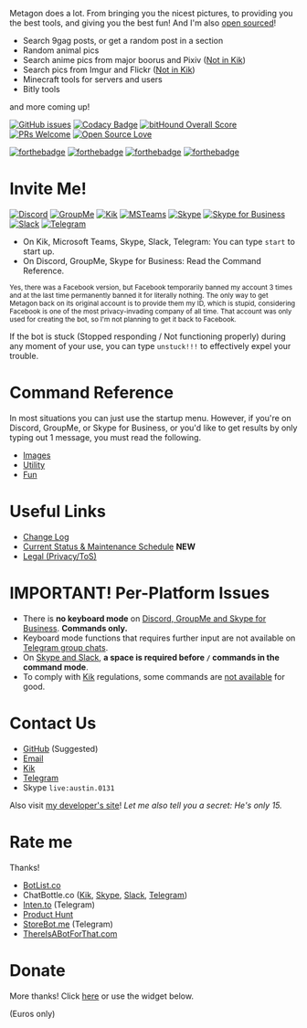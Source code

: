 Metagon does a lot. From bringing you the nicest pictures, to providing you the best tools, and giving you the best fun! And I'm also [open sourced](http://github.com/austinhuang0131/metagon)!

* Search 9gag posts, or get a random post in a section
* Random animal pics
* Search anime pics from major boorus and Pixiv ([Not in Kik](/kik-disabled))
* Search pics from Imgur and Flickr ([Not in Kik](/kik-disabled))
* Minecraft tools for servers and users
* Bitly tools

and more coming up!

[![GitHub issues](https://img.shields.io/github/issues/austinhuang0131/metagon.svg)](https://github.com/austinhuang0131/metagon/issues) [![Codacy Badge](https://api.codacy.com/project/badge/Grade/d481eda7342f4258a99cf30122acbc90)](https://www.codacy.com/app/austinhuang0131/metagon-telegram?utm_source=github.com&amp;utm_medium=referral&amp;utm_content=austinhuang0131/metagon-telegram&amp;utm_campaign=Badge_Grade) [![bitHound Overall Score](https://www.bithound.io/github/austinhuang0131/metagon/badges/score.svg)](https://www.bithound.io/github/austinhuang0131/metagon) [![PRs Welcome](https://img.shields.io/badge/PRs-welcome-brightgreen.svg?style=flat-square)](http://makeapullrequest.com) [![Open Source Love](https://badges.frapsoft.com/os/v3/open-source.svg?v=103)](https://github.com/ellerbrock/open-source-badges/)

[![forthebadge](https://forthebadge.com/images/badges/contains-cat-gifs.svg)](http://forthebadge.com) [![forthebadge](https://forthebadge.com/images/badges/uses-badges.svg)](http://forthebadge.com) [![forthebadge](https://forthebadge.com/images/badges/uses-js.svg)](http://forthebadge.com) [![forthebadge](https://forthebadge.com/images/badges/built-with-love.svg)](http://forthebadge.com)

# Invite Me!
[![Discord](https://cdn.discordapp.com/attachments/367082438335397888/376867826222497792/68747470733a2f2f646973636f72646170702e636f6d2f6173736574732f3263323161656461313664653335346261353333.png)](https://discordapp.com/oauth2/authorize?client_id=376786742579298306&scope=bot&permissions=52225&redirect_uri=https%3A%2F%2Fmetagon.cf) [![GroupMe](https://dev.botframework.com/client/images/channels/icons/groupme.png)](https://groupme.botframework.com/?botId=metagon) [![Kik](https://dev.botframework.com/client/images/channels/icons/kik.png)](https://bots.kik.com/#/metagon) [![MSTeams](https://dev.botframework.com/client/images/channels/icons/msteams.png)](https://teams.microsoft.com/l/chat/0/0?users=28:b02aeeb5-27a7-44a7-9e33-ba79a0a10246) [![Skype](https://dev.botframework.com/client/images/channels/icons/skype.png)](https://join.skype.com/bot/b02aeeb5-27a7-44a7-9e33-ba79a0a10246) [![Skype for Business](https://dev.botframework.com/client/images/channels/icons/skypeforbusiness.png)](https://skypeappregistration.azurewebsites.net/bot/b02aeeb5-27a7-44a7-9e33-ba79a0a10246) [![Slack](https://dev.botframework.com/client/images/channels/icons/slack.png)](https://slack.com/oauth/authorize?scope=bot&client_id=102106011378.101401841504&redirect_uri=https%3a%2f%2fslack.botframework.com%2fHome%2fauth&state=metagon) [![Telegram](https://dev.botframework.com/client/images/channels/icons/telegram.png)](https://t.me/metagon_bot) 

* On Kik, Microsoft Teams, Skype, Slack, Telegram: You can type `start` to start up.
* On Discord, GroupMe, Skype for Business: Read the Command Reference.

<sup>Yes, there was a Facebook version, but Facebook temporarily banned my account 3 times and at the last time permanently banned it for literally nothing. The only way to get Metagon back on its original account is to provide them my ID, which is stupid, considering Facebook is one of the most privacy-invading company of all time. That account was only used for creating the bot, so I'm not planning to get it back to Facebook.</sup>

If the bot is stuck (Stopped responding / Not functioning properly) during any moment of your use, you can type `unstuck!!!` to effectively expel your trouble.

# Command Reference
In most situations you can just use the startup menu. However, if you're on Discord, GroupMe, or Skype for Business, or you'd like to get results by only typing out 1 message, you must read the following.

* [Images](/images)
* [Utility](/utility)
* [Fun](/fun)

# Useful Links
* [Change Log](https://github.com/austinhuang0131/metagon/releases)
* [Current Status & Maintenance Schedule](https://0131.statuspage.io) **NEW**
* [Legal (Privacy/ToS)](/legal)

# IMPORTANT! Per-Platform Issues
* There is **no keyboard mode** on <u>Discord, GroupMe and Skype for Business</u>. **Commands only.**
* Keyboard mode functions that requires further input are not available on <u>Telegram group chats</u>.
* On <u>Skype and Slack</u>, **a space is required before `/` commands in the command mode**.
* To comply with <u>Kik</u> regulations, some commands are [not available](/kik-disabled) for good.

# Contact Us
* [GitHub](http://github.com/austinhuang0131/metagon) (Suggested)
* [Email](mailto:austinhuang0131@gmail.com)
* [Kik](http://kik.me/austinhuang0131) 
* [Telegram](http://t.me/austinhuang)
* Skype `live:austin.0131`

Also visit [my developer's site](http://austinhuang.me)! *Let me also tell you a secret: He's only 15.*

# Rate me
Thanks!

* [BotList.co](https://botlist.co/bots/metagon)
* ChatBottle.co ([Kik](https://chatbottle.co/bots/metagon-for-kik), [Skype](https://chatbottle.co/bots/metagon-for-skype), [Slack](https://chatbottle.co/bots/metagon-for-slack), [Telegram](https://chatbottle.co/bots/metagon-for-telegram))
* [Inten.to](https://inten.to/telegram/bot-metagon_bot-metagon) (Telegram)
* [Product Hunt](https://www.producthunt.com/posts/metagon)
* [StoreBot.me](https://storebot.me/bot/metagon_bot) (Telegram)
* [ThereIsABotForThat.com](https://thereisabotforthat.com/bots/metagon)


# Donate
More thanks! Click [here](http://austinhuang.me/donate) or use the widget below.

<script src="https://liberapay.com/~18025/widgets/receiving.js"></script> (Euros only)

